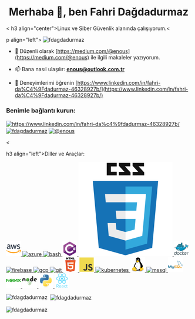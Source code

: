 <h1 align="center">Merhaba 👋, ben Fahri Dağdadurmaz</h1><
h3 align="center">Linux ve Siber Güvenlik alanında çalışıyorum.</h3><

p align="left"> <img src="https://komarev.com/ghpvc/?username=fdagdadurmaz&label=Profile%20views&color=0e75b6&style=flat" alt="fdagdadurmaz" /> </p>

- 📝 Düzenli olarak [https://medium.com/@enous](https://medium.com/@enous) ile ilgili makaleler yazıyorum.

- 📫 Bana nasıl ulaşılır: **enous@outlook.com.tr**

- 📄 Deneyimlerimi öğrenin [https://www.linkedin.com/in/fahri-da%C4%9Fdadurmaz-46328927b/](https://www.linkedin.com/in/fahri-da%C4%9Fdadurmaz-46328927b/)

<h3 align="left">Benimle bağlantı kurun:</h3>
<p align="left">
<a href="https://linkedin.com/in/https://www.linkedin.com/in/fahri-da%c4%9fdadurmaz-46328927b/" target="blank"><img align="center" src="https://raw.githubusercontent.com/rahuldkjain/github-profile-readme-generator/master/src/images/icons/Social/linked-in-alt.svg" alt="https://www.linkedin.com/in/fahri-da%c4%9fdadurmaz-46328927b/" height="30" width="40" /></a>
<a href="https://instagram.com/fdagdadurmaz" target="blank"><img align="center" src="https://raw.githubusercontent.com/rahuldkjain/github-profile-readme-generator/master/src/images/icons/Social/instagram.svg" alt="fdagdadurmaz" height="30" width="40" /></a>
<a href="https://medium.com/@enous" target="blank"><img align="center" src=" https://raw.githubusercontent.com/rahuldkjain/github-profile-readme-generator/master/src/images/icons/Social/medium.svg" alt="@enous" height="30" width="40" /></a>
</p><

h3 align="left">Diller ve Araçlar:</h3>
<p align="left"> <a href="https://aws.amazon.com" target="_blank" rel="noreferrer"> <img src="https://raw.githubusercontent.com/devicons/devicon/master/icons/amazonwebservices/amazonwebservices-original-wordmark.svg" alt="aws" width="40" height="40"/> </a> <a href="https://azure.microsoft.com/en-in/" target="_blank" rel="noreferrer"> <img src="https://www.vectorlogo.zone/logos/microsoft_azure/microsoft_azure-icon.svg" alt="azure" width="40" height="40"/> </a> <a href="https://www.gnu.org/software/bash/" target="_blank" rel="noreferrer"> <img src="https://www.vectorlogo.zone/logos/gnu_bash/gnu_bash-icon.svg" alt="bash" width="40" height="40"/> </a> <a href="https://www.w3schools.com/cs/" target="_blank" rel="noreferrer"> <img src="https://raw.githubusercontent.com/devicons/devicon/master/icons/csharp/csharp-original.svg" alt="csharp" width="40" height="40"/> </a> <a href="https://www.w3schools.com/css/" target="_blank" rel="noreferrer"> <img src="https://raw.githubusercontent.com/devicons/devicon/master/icons/css3/css3-original-wordmark.svg" alt="css3" genişlik="40" yükseklik="40"/> </a> <a href="https://www.docker.com/" target="_blank" rel="noreferrer"> <img src="https://raw.githubusercontent.com/devicons/devicon/master/icons/docker/docker-original-wordmark.svg" alt="docker" width="40" height="40"/> </a> <a href="https://firebase.google.com/" target="_blank" rel="noreferrer"> <img src="https://www.vectorlogo.zone/logos/firebase/firebase-icon.svg" alt="firebase" width="40" height="40"/> </a> <a href="https://cloud.google.com" target="_blank" rel="noreferrer"> <img src="https://www.vectorlogo.zone/logos/google_cloud/google_cloud-icon.svg" alt="gcp" width="40" height="40"/> </a> <a href="https://git-scm.com/" target="_blank" rel="noreferrer"> <img src="https://www.vectorlogo.zone/logos/git-scm/git-scm-icon.svg" alt="git" width="40" height="40"/> </a> <a href="https://www.w3.org/html/" target="_blank" rel="noreferrer"> <img src="https://raw.githubusercontent.com/devicons/devicon/master/icons/html5/html5-original-wordmark.svg" alt="html5" width="40" height="40"/> </a> <a href="https://developer.mozilla.org/en-US/docs/Web/JavaScript" target="_blank" rel="noreferrer"> <img src="https://raw.githubusercontent.com/devicons/devicon/master/icons/javascript/javascript-original.svg" alt="javascript" width="40" height="40"/> </a> <a href="https://kubernetes.io" target="_blank" rel="noreferrer"> <img src="https://www.vectorlogo.zone/logos/kubernetes/kubernetes-icon.svg" alt="kubernetes" width="40" height="40"/> </a> <a href="https://www.linux.org/" target="_blank" rel="noreferrer"> <img src="https://raw.githubusercontent.com/devicons/devicon/master/icons/linux/linux-original.svg" alt="linux" width="40" height="40"/> </a> <a href="https://www.microsoft.com/en-us/sql-server" target="_blank" rel="noreferrer"> <img src="https://www.svgrepo.com/show/303229/microsoft-sql-server-logo.svg" alt="mssql" width="40" height="40"/> </a> <a href="https://www.mysql.com/" target="_blank" rel="noreferrer"> <img src="https://raw.githubusercontent.com/devicons/devicon/master/icons/mysql/mysql-original-wordmark.svg" alt="mysql" width="40" height="40"/> </a> <a href="https://www.nginx.com" target="_blank" rel="noreferrer"> <img src="https://raw.githubusercontent.com/devicons/devicon/master/icons/nginx/nginx-original.svg" alt="nginx" width="40" height="40"/> </a> <a href="https://nodejs.org" target="_blank" rel="noreferrer"> <img src="https://raw.githubusercontent.com/devicons/devicon/master/icons/nodejs/nodejs-original-wordmark.svg" alt="nodejs" width="40" height="40"/> </a> <a href="https://www.python.org" target="_blank" rel="noreferrer"> <img src="https://raw.githubusercontent.com/devicons/devicon/master/icons/python/python-original.svg" alt="python" width="40" height="40"/> </a> <a href="https://reactjs.org/" target="_blank" rel="noreferrer"> <img src="https://raw.githubusercontent.com/devicons/devicon/master/icons/react/react-original-wordmark.svg" alt="react" width="40" height="40"/> </a> </p>

<p><img align="left" src="https://github-readme-stats.vercel.app/api/top-langs?username=fdagdadurmaz&show_icons=true&locale=en&layout=compact" alt="fdagdadurmaz" /></p>

<p>&nbsp; <img align="center" src="https://github-readme-stats.vercel.app/api?username=fdagdadurmaz&show_icons=true&locale=en" alt="fdagdadurmaz" /></p>

<p><img align="center" src="https://github-readme-streak-stats.herokuapp.com/?user=fdagdadurmaz&" alt="fdagdadurmaz" /></p>

